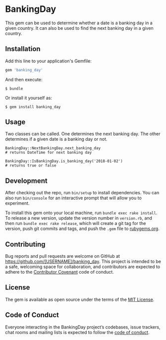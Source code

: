# BankingDay

This gem can be used to determine whether a date is a banking day in a given country. It can also be used to find the next banking day in a given country.

## Installation

Add this line to your application's Gemfile:

```ruby
gem 'banking_day'
```

And then execute:

    $ bundle

Or install it yourself as:

    $ gem install banking_day

## Usage

Two classes can be called. One determines the next banking day. The other determines if a given date is a banking day or not.

```
BankingDay::NextBankingDay.next_banking_day
# returns DateTime for next banking day

BankingDay::IsBankingDay.is_banking_day('2018-01-02')
# returns true or false
```

## Development

After checking out the repo, run `bin/setup` to install dependencies. You can also run `bin/console` for an interactive prompt that will allow you to experiment.

To install this gem onto your local machine, run `bundle exec rake install`. To release a new version, update the version number in `version.rb`, and then run `bundle exec rake release`, which will create a git tag for the version, push git commits and tags, and push the `.gem` file to [rubygems.org](https://rubygems.org).

## Contributing

Bug reports and pull requests are welcome on GitHub at https://github.com/[USERNAME]/banking_day. This project is intended to be a safe, welcoming space for collaboration, and contributors are expected to adhere to the [Contributor Covenant](http://contributor-covenant.org) code of conduct.

## License

The gem is available as open source under the terms of the [MIT License](https://opensource.org/licenses/MIT).

## Code of Conduct

Everyone interacting in the BankingDay project’s codebases, issue trackers, chat rooms and mailing lists is expected to follow the [code of conduct](https://github.com/[USERNAME]/banking_day/blob/master/CODE_OF_CONDUCT.md).
